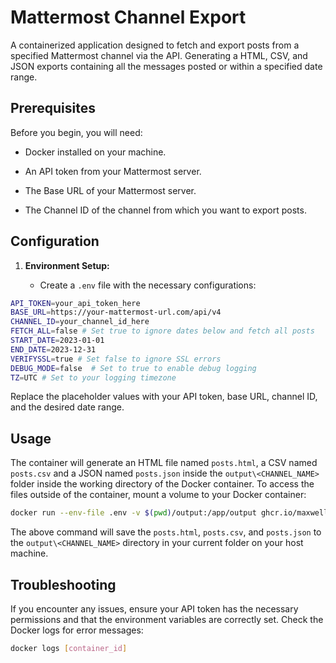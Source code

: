 # Mattermost Channel Export

A containerized application designed to fetch and export posts from a specified Mattermost channel via the API. Generating a HTML, CSV, and JSON exports containing all the messages posted or within a specified date range.

## Prerequisites

Before you begin, you will need:

- Docker installed on your machine.

- An API token from your Mattermost server.

- The Base URL of your Mattermost server.

- The Channel ID of the channel from which you want to export posts.

## Configuration

1. **Environment Setup:**

	- Create a `.env` file with the necessary configurations:

```bash
API_TOKEN=your_api_token_here
BASE_URL=https://your-mattermost-url.com/api/v4
CHANNEL_ID=your_channel_id_here
FETCH_ALL=false # Set true to ignore dates below and fetch all posts
START_DATE=2023-01-01
END_DATE=2023-12-31
VERIFYSSL=true # Set false to ignore SSL errors
DEBUG_MODE=false  # Set to true to enable debug logging
TZ=UTC # Set to your logging timezone
```

Replace the placeholder values with your API token, base URL, channel ID, and the desired date range.

## Usage

The container will generate an HTML file named `posts.html`, a CSV named `posts.csv` and a JSON named `posts.json` inside the `output\<CHANNEL_NAME>` folder inside the working directory of the Docker container. To access the files outside of the container, mount a volume to your Docker container:

```bash
docker run --env-file .env -v $(pwd)/output:/app/output ghcr.io/maxwellpower/mm-channel-export
```

The above command will save the `posts.html`, `posts.csv`, and `posts.json` to the `output\<CHANNEL_NAME>` directory in your current folder on your host machine.

## Troubleshooting

If you encounter any issues, ensure your API token has the necessary permissions and that the environment variables are correctly set. Check the Docker logs for error messages:

```bash
docker logs [container_id]
```
